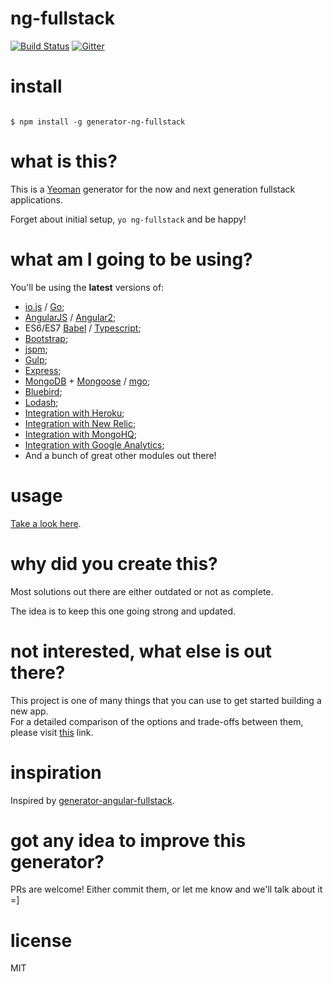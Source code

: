 # ng-fullstack
[![Build Status](https://secure.travis-ci.org/ericmdantas/generator-ng-fullstack.png?branch=master)](https://travis-ci.org/ericmdantas/generator-ng-fullstack)
[![Gitter](https://badges.gitter.im/Join%20Chat.svg)](https://gitter.im/ericmdantas/generator-ng-fullstack?utm_source=badge&utm_medium=badge&utm_campaign=pr-badge)

# install 

```

$ npm install -g generator-ng-fullstack

```

# what is this?

This is a [Yeoman](http://yeoman.io) generator for the now and next generation fullstack applications.

Forget about initial setup, ```yo ng-fullstack``` and be happy!


# what am I going to be using?

You'll be using the **latest** versions of:

- [io.js](https://github.com/iojs/io.js) / [Go](https://golang.org/);
- [AngularJS](https://github.com/angular/angular.js) / [Angular2](https://github.com/angular/angular);
- ES6/ES7 [Babel](https://github.com/babel/babel) / [Typescript](https://github.com/Microsoft/Typescript);
- [Bootstrap](https://github.com/twbs/bootstrap);
- [jspm](https://github.com/jspm/jspm-cli);
- [Gulp](https://github.com/gulpjs/gulp);
- [Express](https://github.com/strongloop/express);
- [MongoDB](https://github.com/mongodb/mongo) + [Mongoose](https://github.com/learnboost/mongoose) / [mgo](https://github.com/go-mgo/mgo);
- [Bluebird](https://github.com/petkaantonov/bluebird);
- [Lodash](https://github.com/lodash/lodash);
- [Integration with Heroku](https://www.heroku.com/);
- [Integration with New Relic](http://newrelic.com/);
- [Integration with MongoHQ](https://www.compose.io/);
- [Integration with Google Analytics](http://www.google.com/analytics/);
- And a bunch of great other modules out there!

# usage

[Take a look here](https://github.com/ericmdantas/generator-ng-fullstack/wiki).


# why did you create this?

Most solutions out there are either outdated or not as complete.

The idea is to keep this one going strong and updated.


# not interested, what else is out there?

This project is one of many things that you can use to get started building a new app.  
For a detailed comparison of the options and trade-offs between them, please visit [this](http://www.dancancro.com/comparison-of-angularjs-application-starters) link.


# inspiration

Inspired by [generator-angular-fullstack](https://github.com/DaftMonk/generator-angular-fullstack).


# got any idea to improve this generator?

PRs are welcome! Either commit them, or let me know and we'll talk about it =]

# license

MIT
